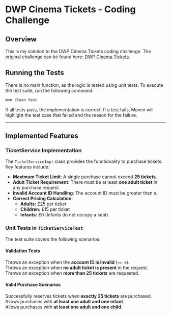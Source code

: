 # DWP Cinema Tickets - Coding Challenge

## Overview
This is my solution to the DWP Cinema Tickets coding challenge. The original challenge can be found here: [DWP Cinema Tickets](https://github.com/dwp/cinema-tickets).

## Running the Tests
There is no main function, as the logic is tested using unit tests. To execute the test suite, run the following command:

```sh
mvn clean test
```

If all tests pass, the implementation is correct. If a test fails, Maven will highlight the test case that failed and the reason for the failure.

---

## Implemented Features
### **TicketService Implementation**
The `TicketServiceImpl` class provides the functionality to purchase tickets. Key features include:

- **Maximum Ticket Limit**: A single purchase cannot exceed **25 tickets**.
- **Adult Ticket Requirement**: There must be at least **one adult ticket** in any purchase request.
- **Invalid Account ID Handling**: The account ID must be greater than `0`.
- **Correct Pricing Calculation**:
  - **Adults:** £25 per ticket
  - **Children:** £15 per ticket
  - **Infants:** £0 (Infants do not occupy a seat)

### **Unit Tests in `TicketServiceTest`**
The test suite covers the following scenarios:

#### **Validation Tests**
Throws an exception when the **account ID is invalid** (`<= 0`).  
Throws an exception when **no adult ticket is present** in the request.  
Throws an exception when **more than 25 tickets** are requested.  

#### **Valid Purchase Scenarios**
Successfully reserves tickets when **exactly 25 tickets** are purchased.  
Allows purchases with **at least one adult and one infant**.  
Allows purchases with **at least one adult and one child**.  

